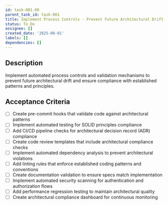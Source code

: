 ```yaml
---
id: task-001.09
parent_task_id: task-001
title: Implement Process Controls - Prevent Future Architectural Drift
status: To Do
assignee: []
created_date: '2025-08-01'
labels: []
dependencies: []
---
```


## Description

Implement automated process controls and validation mechanisms to prevent future architectural drift and ensure compliance with established patterns and principles.

## Acceptance Criteria

- [ ] Create pre-commit hooks that validate code against architectural patterns
- [ ] Implement automated testing for SOLID principles compliance
- [ ] Add CI/CD pipeline checks for architectural decision record (ADR) compliance
- [ ] Create code review templates that include architectural compliance checks
- [ ] Implement automated dependency analysis to prevent architectural violations
- [ ] Add linting rules that enforce established coding patterns and conventions
- [ ] Create documentation validation to ensure specs match implementation
- [ ] Implement automated security scanning for authentication and authorization flows
- [ ] Add performance regression testing to maintain architectural quality
- [ ] Create architectural compliance dashboard for continuous monitoring
